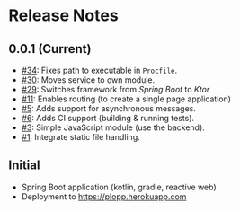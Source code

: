 # Release Notes

## 0.0.1 (Current)

* [#34](../../issues/34): Fixes path to executable in `Procfile`.
* [#30](../../issues/30): Moves service to own module.
* [#29](../../issues/29): Switches framework from _Spring Boot_ to _Ktor_
* [#11](../../issues/11): Enables routing (to create a single page application)
* [#5](../../issues/5): Adds support for asynchronous messages.
* [#6](../../issues/6): Adds CI support (building & running tests).
* [#3](../../issues/3): Simple JavaScript module (use the backend).
* [#1](../../issues/1): Integrate static file handling.

## Initial

* Spring Boot application (kotlin, gradle, reactive web)
* Deployment to https://plopp.herokuapp.com
